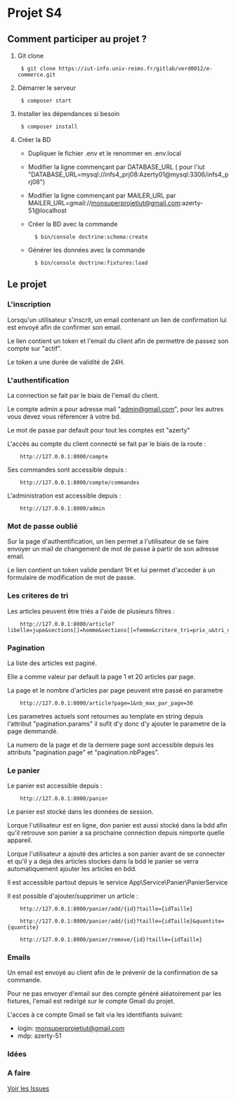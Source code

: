 # Projet S4

## Comment participer au projet ?

1. Git clone

        $ git clone https://iut-info.univ-reims.fr/gitlab/verd0012/e-commerce.git

2. Démarrer le serveur

        $ composer start

3. Installer les dépendances si besoin

        $ composer install

4. Créer la BD
    - Dupliquer le fichier .env et le renommer en .env.local
    - Modifier la ligne commençant par DATABASE_URL 
      ( pour l'iut "DATABASE_URL=mysql://infs4_prj08:Azerty01@mysql:3306/infs4_prj08")
    - Modifier la ligne commençant par MAILER_URL par MAILER_URL=gmail://monsuperprojetiut@gmail.com:azerty-51@localhost
    - Créer la BD avec la commande
        
            $ bin/console doctrine:schema:create
    
    - Générer les données avec la commande

            $ bin/console doctrine:fixtures:load

## Le projet

### L'inscription

Lorsqu'un utilisateur s'inscrit, un email contenant un lien de confirmation lui est envoyé afin de confirmer son email.

Le lien contient un token et l'email du client afin de permettre de passez son compte sur "actif".

Le token a une durée de validité de 24H.

### L'authentification

La connection se fait par le biais de l'email du client.

Le compte admin a pour adresse mail "admin@gmail.com", pour les autres vous devez vous réferencer à votre bd.

Le mot de passe par default pour tout les comptes est "azerty"

L'accès au compte du client connecté se fait par le biais de la route :

        http://127.0.0.1:8000/compte

Ses commandes sont accessible depuis :

        http://127.0.0.1:8000/compte/commandes

L'administration est accessible depuis :

        http://127.0.0.1:8000/admin

### Mot de passe oublié

Sur la page d'authentification, un lien permet a l'utilisateur de se faire envoyer un mail de changement de mot de passe à partir de son adresse email.

Le lien contient un token valide pendant 1H et lui permet d'acceder à un formulaire de modification de mot de passe.

### Les criteres de tri

Les articles peuvent être triés a l'aide de plusieurs filtres :

        http://127.0.0.1:8000/article?libelle=jupe&sections[]=homme&sections[]=femme&critere_tri=prix_u&tri_ordre=DESC&tailles[]=L&types[]=jupe&categories[]=vetement&categories[]=Accessoire&prix_entre=20_30&description=pull

### Pagination

La liste des articles est paginé.

Elle a comme valeur par default la page 1 et 20 articles par page.

La page et le nombre d'articles par page peuvent etre passé en parametre

        http://127.0.0.1:8000/article?page=1&nb_max_par_page=30

Les parametres actuels sont retournes au template en string depuis l'attribut "pagination.params" il sufit d'y donc d'y ajouter le parametre de la page demmandé.

La numero de la page et de la derniere page sont accessible depuis les attributs "pagination.page" et "pagination.nbPages".

### Le panier

Le panier est accessible depuis :

        http://127.0.0.1:8000/panier

Le panier est stocké dans les données de session.

Lorque l'utilisateur est en ligne, don panier est aussi stocké dans la bdd afin qu'il retrouve son panier a sa prochaine connection depuis nimporte quelle appareil.

Lorque l'utilisateur a ajouté des articles a son panier avant de se connecter et qu'il y a deja des articles stockes dans la bdd le panier se verra automatiquement ajouter les articles en bdd.

Il est accessible partout depuis le service App\Service\Panier\PanierService

Il est possible d'ajouter/supprimer un article :

        http://127.0.0.1:8000/panier/add/{id}?taille={idTaille}

        http://127.0.0.1:8000/panier/add/{id}?taille={idTaille}&quantite={quantite}

        http://127.0.0.1:8000/panier/remove/{id}?taille={idTaille}


### Emails

Un email est envoyé au client afin de le prévenir de la confirmation de sa commande.

Pour ne pas envoyer d'email sur des compte généré aléatoirement par les fixtures, l'email est redirigé sur le compte Gmail du projet.

L'acces à ce compte Gmail se fait via les identifiants suivant:
- login: monsuperprojetiut@gmail.com
- mdp: azerty-51

### Idées


### A faire

[Voir les Issues](https://iut-info.univ-reims.fr/gitlab/verd0012/e-commerce/issues)
